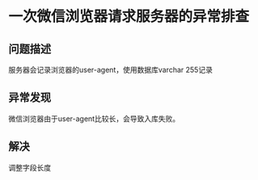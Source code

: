 # 一次微信浏览器请求服务器的异常排查


## 问题描述 

服务器会记录浏览器的user-agent，使用数据库varchar 255记录

## 异常发现

微信浏览器由于user-agent比较长，会导致入库失败。

## 解决

调整字段长度
